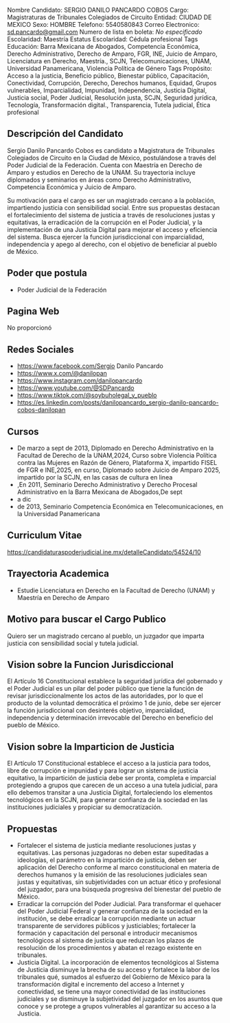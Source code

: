 Nombre Candidato: SERGIO DANILO PANCARDO COBOS
Cargo: Magistraturas de Tribunales Colegiados de Circuito
Entidad: CIUDAD DE MEXICO
Sexo: HOMBRE
Telefono: 5540580843
Correo Electronico: sd.pancardo@gmail.com
Numero de lista en boleta: *No especificado*
Escolaridad: Maestría
Estatus Escolaridad: Cédula profesional
Tags Educación: Barra Mexicana de Abogados, Competencia Económica, Derecho Administrativo, Derecho de Amparo, FGR, INE, Juicio de Amparo, Licenciatura en Derecho, Maestría., SCJN, Telecomunicaciones, UNAM, Universidad Panamericana, Violencia Política de Género
Tags Propósito: Acceso a la justicia, Beneficio público, Bienestar público, Capacitación, Conectividad, Corrupción, Derecho, Derechos humanos, Equidad, Grupos vulnerables, Imparcialidad, Impunidad, Independencia, Justicia Digital, Justicia social, Poder Judicial, Resolución justa, SCJN, Seguridad jurídica, Tecnología, Transformación digital., Transparencia, Tutela judicial, Ética profesional


## Descripción del Candidato 

Sergio Danilo Pancardo Cobos es candidato a Magistratura de Tribunales Colegiados de Circuito en la Ciudad de México, postulándose a través del Poder Judicial de la Federación. Cuenta con Maestría en Derecho de Amparo y estudios en Derecho de la UNAM. Su trayectoria incluye diplomados y seminarios en áreas como Derecho Administrativo, Competencia Económica y Juicio de Amparo.

Su motivación para el cargo es ser un magistrado cercano a la población, impartiendo justicia con sensibilidad social.  Entre sus propuestas destacan el fortalecimiento del sistema de justicia a través de resoluciones justas y equitativas, la erradicación de la corrupción en el Poder Judicial, y la implementación de una Justicia Digital para mejorar el acceso y eficiencia del sistema. Busca ejercer la función jurisdiccional con imparcialidad, independencia y apego al derecho, con el objetivo de beneficiar al pueblo de México.


## Poder que postula

- Poder Judicial de la Federación


## Pagina Web

No proporcionó


## Redes Sociales

- https://www.facebook.com/Sergio Danilo Pancardo
- https://www.x.com/@danilopan
- https://www.instagram.com/danilopancardo
- https://www.youtube.com/@SDPancardo
- https://www.tiktok.com/@soybuholegal_y_pueblo
- https://es.linkedin.com/posts/danilopancardo_sergio-danilo-pancardo-cobos-danilopan


## Cursos

- De marzo a sept de 2013, Diplomado en Derecho Administrativo en la Facultad de Derecho de la UNAM,2024, Curso sobre Violencia Política contra las Mujeres en Razón de Género, Plataforma X, impartido FISEL de FGR e INE,2025, en curso, Diplomado sobre Juicio de Amparo 2025, impartido por la SCJN, en las casas de cultura en linea
- ,En 2011, Seminario Derecho Administrativo y Derecho Procesal Administrativo en la Barra Mexicana de Abogados,De sept
- a dic
- de 2013, Seminario Competencia Económica en Telecomunicaciones, en la Universidad Panamericana


## Curriculum Vitae

https://candidaturaspoderjudicial.ine.mx/detalleCandidato/54524/10


## Trayectoria Academica

- Estudie Licenciatura en Derecho en la Facultad de Derecho (UNAM) y Maestría en Derecho de Amparo


## Motivo para buscar el Cargo Publico

Quiero ser un magistrado cercano al pueblo, un juzgador que imparta justicia con sensibilidad social y tutela judicial.


## Vision sobre la Funcion Jurisdiccional

El Artículo 16 Constitucional establece la seguridad jurídica del gobernado y el Poder Judicial es un pilar del poder público que tiene la función de revisar jurisdiccionalmente los actos de las autoridades, por lo que el producto de la voluntad democrática el próximo 1 de junio, debe ser ejercer la función jurisdiccional con desinterés objetivo, imparcialidad, independencia y determinación irrevocable del Derecho en beneficio del pueblo de México.


## Vision sobre la Imparticion de Justicia

El Artículo 17 Constitucional establece el acceso a la justicia para todos, libre de corrupción e impunidad y para lograr un sistema de justicia equitativo, la impartición de justicia debe ser pronta, completa e imparcial protegiendo a grupos que carecen de un acceso a una tutela judicial, para ello debemos transitar a una Justicia Digital, fortaleciendo los elementos tecnológicos en la SCJN, para generar confianza de la sociedad en las instituciones judiciales y propiciar su democratización.


## Propuestas

- Fortalecer el sistema de justicia mediante resoluciones justas y equitativas. Las personas juzgadoras no deben estar supeditadas a ideologías, el parámetro en la impartición de justicia, deben ser aplicación del Derecho conforme al marco constitucional en materia de derechos humanos y la emisión de las resoluciones judiciales sean justas y equitativas, sin subjetividades con un actuar ético y profesional del juzgador, para una búsqueda progresiva del bienestar del pueblo de México.
- Erradicar la corrupción del Poder Judicial. Para transformar el quehacer del Poder Judicial Federal y generar confianza de la sociedad en la institución, se debe erradicar la corrupción mediante un actuar transparente de servidores públicos y justiciables; fortalecer la formación y capacitación del personal e introducir mecanismos tecnológicos al sistema de justicia que reduzcan los plazos de resolución de los procedimientos y abatan el rezago existente en tribunales.
- Justicia Digital. La incorporación de elementos tecnológicos al Sistema de Justicia disminuye la brecha de su acceso y fortalece la labor de los tribunales qué, sumados al esfuerzo del Gobierno de México para la transformación digital e incremento del acceso a Internet y conectividad, se tiene una mayor conectividad de las instituciones judiciales y se disminuye la subjetividad del juzgador en los asuntos que conoce y se protege a grupos vulnerables al garantizar su acceso a la Justicia.

